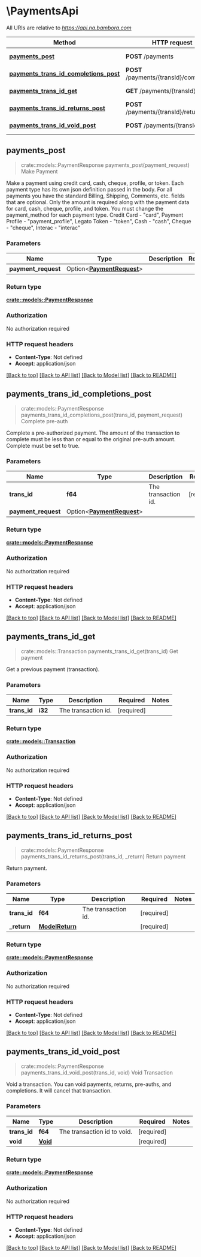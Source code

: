 # \PaymentsApi

All URIs are relative to *https://api.na.bambora.com*

Method | HTTP request | Description
------------- | ------------- | -------------
[**payments_post**](PaymentsApi.md#payments_post) | **POST** /payments | Make Payment
[**payments_trans_id_completions_post**](PaymentsApi.md#payments_trans_id_completions_post) | **POST** /payments/{transId}/completions | Complete pre-auth
[**payments_trans_id_get**](PaymentsApi.md#payments_trans_id_get) | **GET** /payments/{transId} | Get payment
[**payments_trans_id_returns_post**](PaymentsApi.md#payments_trans_id_returns_post) | **POST** /payments/{transId}/returns | Return payment
[**payments_trans_id_void_post**](PaymentsApi.md#payments_trans_id_void_post) | **POST** /payments/{transId}/void | Void Transaction



## payments_post

> crate::models::PaymentResponse payments_post(payment_request)
Make Payment

Make a payment using credit card, cash, cheque, profile, or token. Each payment type has its own json definition passed in the body. For all payments you have the standard Billing, Shipping, Comments, etc. fields that are optional. Only the amount is required along with the payment data for card, cash, cheque, profile, and token. You must change the payment_method for each payment type. Credit Card - \"card\", Payment Profile - \"payment_profile\", Legato Token - \"token\", Cash - \"cash\", Cheque - \"cheque\", Interac - \"interac\"

### Parameters


Name | Type | Description  | Required | Notes
------------- | ------------- | ------------- | ------------- | -------------
**payment_request** | Option<[**PaymentRequest**](PaymentRequest.md)> |  |  |

### Return type

[**crate::models::PaymentResponse**](PaymentResponse.md)

### Authorization

No authorization required

### HTTP request headers

- **Content-Type**: Not defined
- **Accept**: application/json

[[Back to top]](#) [[Back to API list]](../README.md#documentation-for-api-endpoints) [[Back to Model list]](../README.md#documentation-for-models) [[Back to README]](../README.md)


## payments_trans_id_completions_post

> crate::models::PaymentResponse payments_trans_id_completions_post(trans_id, payment_request)
Complete pre-auth

Complete a pre-authorized payment. The amount of the transaction to complete must be less than or equal to the original pre-auth amount. Complete must be set to true.

### Parameters


Name | Type | Description  | Required | Notes
------------- | ------------- | ------------- | ------------- | -------------
**trans_id** | **f64** | The transaction id. | [required] |
**payment_request** | Option<[**PaymentRequest**](PaymentRequest.md)> |  |  |

### Return type

[**crate::models::PaymentResponse**](PaymentResponse.md)

### Authorization

No authorization required

### HTTP request headers

- **Content-Type**: Not defined
- **Accept**: application/json

[[Back to top]](#) [[Back to API list]](../README.md#documentation-for-api-endpoints) [[Back to Model list]](../README.md#documentation-for-models) [[Back to README]](../README.md)


## payments_trans_id_get

> crate::models::Transaction payments_trans_id_get(trans_id)
Get payment

Get a previous payment (transaction).

### Parameters


Name | Type | Description  | Required | Notes
------------- | ------------- | ------------- | ------------- | -------------
**trans_id** | **i32** | The transaction id. | [required] |

### Return type

[**crate::models::Transaction**](Transaction.md)

### Authorization

No authorization required

### HTTP request headers

- **Content-Type**: Not defined
- **Accept**: application/json

[[Back to top]](#) [[Back to API list]](../README.md#documentation-for-api-endpoints) [[Back to Model list]](../README.md#documentation-for-models) [[Back to README]](../README.md)


## payments_trans_id_returns_post

> crate::models::PaymentResponse payments_trans_id_returns_post(trans_id, _return)
Return payment

Return payment.

### Parameters


Name | Type | Description  | Required | Notes
------------- | ------------- | ------------- | ------------- | -------------
**trans_id** | **f64** | The transaction id. | [required] |
**_return** | [**ModelReturn**](ModelReturn.md) |  | [required] |

### Return type

[**crate::models::PaymentResponse**](PaymentResponse.md)

### Authorization

No authorization required

### HTTP request headers

- **Content-Type**: Not defined
- **Accept**: application/json

[[Back to top]](#) [[Back to API list]](../README.md#documentation-for-api-endpoints) [[Back to Model list]](../README.md#documentation-for-models) [[Back to README]](../README.md)


## payments_trans_id_void_post

> crate::models::PaymentResponse payments_trans_id_void_post(trans_id, void)
Void Transaction

Void a transaction. You can void payments, returns, pre-auths, and completions. It will cancel that transaction.

### Parameters


Name | Type | Description  | Required | Notes
------------- | ------------- | ------------- | ------------- | -------------
**trans_id** | **f64** | The transaction id to void. | [required] |
**void** | [**Void**](Void.md) |  | [required] |

### Return type

[**crate::models::PaymentResponse**](PaymentResponse.md)

### Authorization

No authorization required

### HTTP request headers

- **Content-Type**: Not defined
- **Accept**: application/json

[[Back to top]](#) [[Back to API list]](../README.md#documentation-for-api-endpoints) [[Back to Model list]](../README.md#documentation-for-models) [[Back to README]](../README.md)

